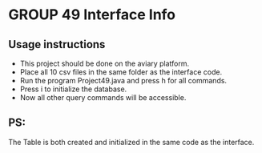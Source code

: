 # GROUP 49 Interface Info

## Usage instructions

* This project should be done on the aviary platform.
* Place all 10 csv files in the same folder as the interface code.
* Run the program Project49.java and press h for all commands.
* Press i to initialize the database.
* Now all other query commands will be accessible. 

## PS:
The Table is both created and initialized in the same code as the interface.
